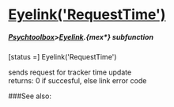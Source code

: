 # [Eyelink('RequestTime')](Eyelink-RequestTime) 
##### [Psychtoolbox](Psychtoolbox)>[Eyelink](Eyelink).{mex*} subfunction

[status =] Eyelink('RequestTime')

sends request for tracker time update  
returns: 0 if succesful, else link error code  
  


###See also:


